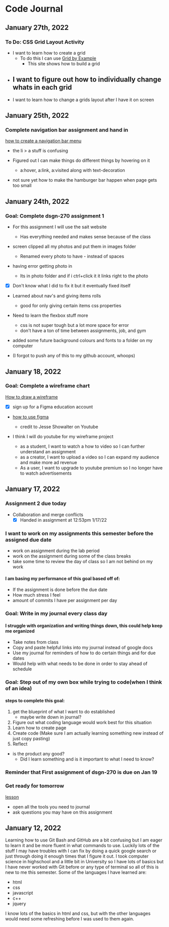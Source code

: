 # Code Journal




## January 27th, 2022

### To Do: CSS Grid Layout Activity

- I want to learn how to create a grid
    - To do this I can use [Grid by Example](https://gridbyexample.com/examples/) 
        - This site shows how to build a grid
- I want to figure out how to individually change whats in each grid
    - 
- I want to learn how to change a grids layout after I have it on screen



## January 25th, 2022

### Complete navigation bar assignment and hand in

[how to create a navigation bar menu](https://gist.github.com/lilyx13/b20b36f46354e74b1efafcfa5c170d1a)

- the li > a stuff is confusing

- Figured out I can make things do different things by hovering on it
    - a:hover, a:link, a:visited along with text-decoration

- not sure yet how to make the hamburger bar happen when page gets too small








## January 24th, 2022

### Goal: Complete dsgn-270 assignment 1

- For this assignment I will use the sait website
    - Has everything needed and makes sense because of the class

- screen clipped all my photos and put them in images folder
    - Renamed every photo to have - instead of spaces


- having error getting photo in
    - Its in photo folder and if i ctrl+click it it links right to the photo
- [x] Don't know what I did to fix it but it eventually fixed itself


- Learned about nav's and giving items rolls
    - good for only giving certain items css properties

- Need to learn the flexbox stuff more
    - css is not super tough but a lot more space for error
    - don't have a ton of time between assignments, job, and gym


- added some future background colours and fonts to a folder on my computer

- (I forgot to push any of this to my github account, whoops)


## January 18, 2022

### Goal: Complete a wireframe chart
 [How to draw a wireframe](https://www.nngroup.com/articles/draw-wireframe-even-if-you-cant-draw/)

 - [x] sign up for a Figma education account
 - [how to use figma](https://www.youtube.com/watch?v=jk1T0CdLxwU)
    - credit to Jesse Showalter on Youtube

- I think I will do youtube for my wireframe project
    - as a student, I want to watch a how to video so I can further understand an assignment
    - as a creator, I want to upload a video so I can expand my audience and make more ad revenue
    - As a user, I want to upgrade to youtube premium so I no longer have to watch advertisements





## January 17, 2022

### Assignment 2 due today
- Collaboration and merge conflicts
   - [x] Handed in assignment at 12:53pm 1/17/22

### I want to work on my assignments this semester before the assigned due date
- work on assignment during the lab period
- work on the assignment during some of the class breaks
- take some time to review the day of class so I am not behind on my work

#### I am basing my performance of this goal based off of:
- If the assignment is done before the due date
- How much stress I feel 
- amount of commits I have per assignment per day

### Goal: Write in my journal every class day
#### I struggle with organization and writing things down, this could help keep me organized
- Take notes from class
- Copy and paste helpful links into my journal instead of google docs
- Use my journal for reminders of how to do certain things and for due dates
- Would help with what needs to be done in order to stay ahead of schedule

### Goal: Step out of my own box while trying to code(when I think of an idea)
#### steps to complete this goal:
1. get the blueprint of what I want to do established
    - maybe write down in journal?
2. Figure out what coding language would work best for this situation
3. Learn how to create page
4. Create code (Make sure I am actually learning something new instead of just copy pasting)
5. Reflect
- is the product any good?
    - Did I learn something and is it important to what I need to know?

### Reminder that First assignment of dsgn-270 is due on Jan 19

### Get ready for tomorrow
[lesson](https://sait-wbdv.netlify.app/dsgn-270/lessons/day-02)
- open all the tools you need to journal
- ask questions you may have on this assignment




## January 12, 2022

Learning how to use Git Bash and GitHub are a bit confusing but I am eager to learn it and be more fluent in what commands to use.  Luckily lots of the stuff I may have troubles with I can fix by doing a quick google search or just through doing it enough times that I figure it out. I took computer science in highschool and a little bit in University so I have lots of basics but I have never worked with Git before or any type of terminal so all of this is new to me this semester. Some of the languages I have learned are:

- html
- css
- javascript
- c++
- jquery

I know lots of the basics in html and css, but with the other languages would need some refreshing before I was used to them again. 